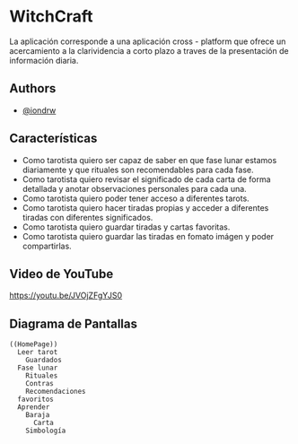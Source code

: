 
# WitchCraft

La aplicación corresponde a una aplicación cross - platform que ofrece un acercamiento a la clarividencia a corto plazo a traves de la presentación de información diaria.

## Authors

- [@iondrw](https://github.com/iondrw)


## Características

- Como tarotista quiero ser capaz de saber en que fase lunar estamos diariamente y que rituales son recomendables para cada fase.
- Como tarotista quiero revisar el significado de cada carta de forma detallada y anotar observaciones personales para cada una.
- Como tarotista quiero poder tener acceso a diferentes tarots.
- Como tarotista quiero hacer tiradas propias y acceder a diferentes tiradas con diferentes significados.
- Como tarotista quiero guardar tiradas y cartas favoritas.
- Como tarotista quiero guardar las tiradas en fomato imágen y poder compartirlas. 

## Video de YouTube

https://youtu.be/JVOjZFgYJS0

## Diagrama de Pantallas
```mindmap
((HomePage))
  Leer tarot
    Guardados
  Fase lunar
    Rituales
    Contras
    Recomendaciones
  favoritos
  Aprender
    Baraja
      Carta
    Simbología



